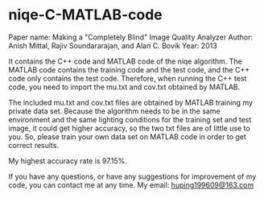 # niqe-C-MATLAB-code

Paper name: Making a "Completely Blind" Image Quality Analyzer
Author: Anish Mittal, Rajiv Soundararajan, and Alan C. Bovik
Year: 2013

It contains the C++ code and MATLAB code of the niqe algorithm. The MATLAB code contains the training code and the test code, and the C++ code only contains the test code. Therefore, when running the C++ test code, you need to import the mu.txt and cov.txt obtained by MATLAB.

The included mu.txt and cov.txt files are obtained by MATLAB training my private data set. Because the algorithm needs to be in the same environment and the same lighting conditions for the training set and test image, it could get higher accuracy, so the two txt files are of little use to you. So, please train your own data set on MATLAB code in order to get correct results.

My highest accuracy rate is 97.15%.

If you have any questions, or have any suggestions for improvement of my code, you can contact me at any time. 
My email: huping199609@163.com
